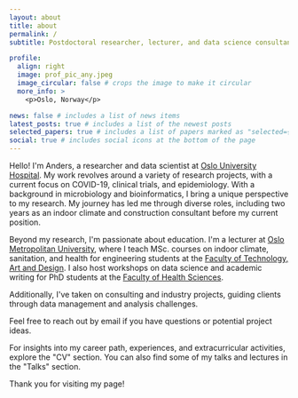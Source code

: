 ```yaml
---
layout: about
title: about
permalink: /
subtitle: Postdoctoral researcher, lecturer, and data science consultant

profile:
  align: right
  image: prof_pic_any.jpeg
  image_circular: false # crops the image to make it circular
  more_info: >
    <p>Oslo, Norway</p>

news: false # includes a list of news items
latest_posts: true # includes a list of the newest posts
selected_papers: true # includes a list of papers marked as "selected={true}"
social: true # includes social icons at the bottom of the page
---
```


Hello! I'm Anders, a researcher and data scientist at [Oslo University Hospital](https://www.ous-research.no/home/dahl/Group+members/22071). My work revolves around a variety of research projects, with a current focus on COVID-19, clinical trials, and epidemiology. With a background in microbiology and bioinformatics, I bring a unique perspective to my research. My journey has led me through diverse roles, including two years as an indoor climate and construction consultant before my current position. 

Beyond my research, I'm passionate about education. I'm a lecturer at [Oslo Metropolitan University](https://www.oslomet.no/en), where I teach MSc. courses on indoor climate, sanitation, and health for engineering students at the [Faculty of Technology, Art and Design](https://www.oslomet.no/en/about/tkd). I also host workshops on data science and academic writing for PhD students at the [Faculty of Health Sciences](https://www.oslomet.no/en/about/hv).

Additionally, I've taken on consulting and industry projects, guiding clients through data management and analysis challenges.

Feel free to reach out by email if you have questions or potential project ideas.

For insights into my career path, experiences, and extracurricular activities, explore the "CV" section. You can also find some of my talks and lectures in the "Talks" section.

Thank you for visiting my page! 